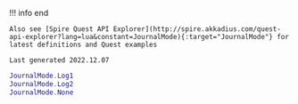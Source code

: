 !!! info end

    Also see [Spire Quest API Explorer](http://spire.akkadius.com/quest-api-explorer?lang=lua&constant=JournalMode){:target="JournalMode"} for latest definitions and Quest examples

    Last generated 2022.12.07

``` lua
JournalMode.Log1
JournalMode.Log2
JournalMode.None

```
